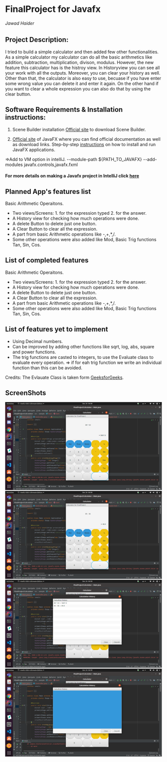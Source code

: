 # FinalProject for Javafx
###### Jawad Haider

## Project Description:
I tried to build a simple calculator and then added few other functionalities. 
As a simple calculator my calculator can do all the basic arithmetics like addition, subtraction, multiplication, divison, modulus. 
However, the new feature this calculator has is the histroy view. In Historyview you can see all your work with all the outputs. Moreover, you can clear your history as well. 
Other than that, the calculator is also easy to use, becuase if you have enter some wrong value you can delete it and enter it again. On the other hand if you want to clear a whole expression you can also do that by using the clear button.

## Software Requirements & Installation instructions:
1. Scene Builder installation
[Official site](https://gluonhq.com/products/scene-builder/) to download Scene Builder.

2. [Official site](https://openjfx.io/) of JavaFX where you can find official documentation as well as download links.
Step-by-step [instructions](https://openjfx.io/openjfx-docs/) on how to install and run JavaFX applications.


=>Add to VM option in intelliJ. --module-path ${PATH_TO_JAVAFX} --add-modules javafx.controls,javafx.fxml
#### For more details on making a Javafx project in IntelliJ click [here](https://www.jetbrains.com/help/idea/javafx.html#vm-options)

## Planned App's features list
Basic Arithmetic Operaitons.
* Two views/Screens: 
                    1. for the expression typed 
                     2. for the answer.
* A History view for checking how much operations were done.
* A delete Button to delete just one button.
* A Clear Button to clear all the expression.
* A part from basic Arithmetic operations like -,+,*,/. 
* Some other operations were also added like Mod, Basic Trig functions Tan, Sin, Cos.

## List of completed features
Basic Arithmetic Operaitons.
* Two views/Screens: 
                    1. for the expression typed 
                     2. for the answer.
* A History view for checking how much operations were done.
* A delete Button to delete just one button.
* A Clear Button to clear all the expression.
* A part from basic Arithmetic operations like -,+,*,/. 
* Some other operations were also added like Mod, Basic Trig functions Tan, Sin, Cos.


## List of features yet to implement
* Using Decimal numbers.
* Can be improved by adding other functions like sqrt, log, abs, square and power functions.
* The trig functions are casted to integers, to use the Evaluate class to evaluate every operation.
=> if for eah trig function we write an individual function than this can be avoided.

Credits: The Evlauate Class is taken form [GeeksforGeeks](https://www.geeksforgeeks.org/expression-evaluation/).

 ## ScreenShots
 ![](img/Screenshot%20from%202020-12-26%2006-08-06.png)
 ![](img/Screenshot%20from%202020-12-26%2006-08-14.png)
 ![](img/Screenshot%20from%202020-12-26%2006-08-15.png)
 ![](img/Screenshot%20from%202020-12-26%2006-08-19.png)
 
 

